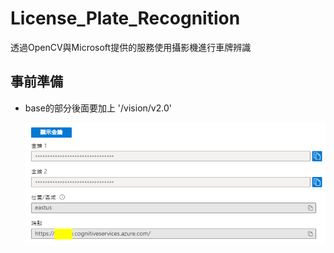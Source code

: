 # License_Plate_Recognition
透過OpenCV與Microsoft提供的服務使用攝影機進行車牌辨識

## 事前準備

- base的部分後面要加上 '/vision/v2.0'
  
  ![image](./images/base_notice.png)
  




